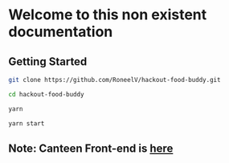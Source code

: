 # Welcome to this non existent documentation

## Getting Started

```sh
git clone https://github.com/RoneelV/hackout-food-buddy.git

cd hackout-food-buddy

yarn

yarn start
```

## Note: Canteen Front-end is [here](https://github.com/BooleanPandits/CanteenFrontend)
